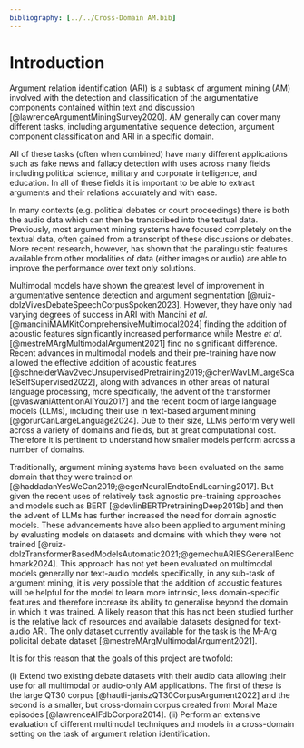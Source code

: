 ```yaml
---
bibliography: [../../Cross-Domain AM.bib]
---
```


# Introduction

Argument relation identification (ARI) is a subtask of argument mining (AM) involved with the detection and classification of the argumentative components contained within text and discussion [@lawrenceArgumentMiningSurvey2020]. AM generally can cover many different tasks, including argumentative sequence detection, argument component classification and ARI in a specific domain.

All of these tasks (often when combined) have many different applications such as fake news and fallacy detection with uses across many fields including political science, military and corporate intelligence, and education. In all of these fields it is important to be able to extract arguments and their relations accurately and with ease.

In many contexts (e.g. political debates or court proceedings) there is both the audio data which can then be transcribed into the textual data. Previously, most argument mining systems have focused completely on the textual data, often gained from a transcript of these discussions or debates. More recent research, however, has shown that the paralinguistic features available from other modalities of data (either images or audio) are able to improve the performance over text only solutions.

Multimodal models have shown the greatest level of improvement in argumentative sentence detection and argument segmentation [@ruiz-dolzVivesDebateSpeechCorpusSpoken2023]. However, they have only had varying degrees of success in ARI with Mancini *et al.* [@manciniMAMKitComprehensiveMultimodal2024] finding the addition of acoustic features significantly increased performance while Mestre *et al.* [@mestreMArgMultimodalArgument2021] find no significant difference. Recent advances in multimodal models and their pre-training have now allowed the effective addition of acoustic features [@schneiderWav2vecUnsupervisedPretraining2019;@chenWavLMLargeScaleSelfSupervised2022], along with advances in other areas of natural language processing, more specifically, the advent of the transformer [@vaswaniAttentionAllYou2017] and the recent boom of large language models (LLMs), including their use in text-based argument mining [@gorurCanLargeLanguage2024]. Due to their size, LLMs perform very well across a variety of domains and fields, but at great computational cost. Therefore it is pertinent to understand how smaller models perform across a number of domains.

Traditionally, argument mining systems have been evaluated on the same domain that they were trained on [@haddadanYesWeCan2019;@egerNeuralEndtoEndLearning2017]. But given the recent uses of relatively task agnostic pre-training approaches and models such as BERT [@devlinBERTPretrainingDeep2019b] and then the advent of LLMs has further increased the need for domain agnostic models. These advancements have also been applied to argument mining by evaluating models on datasets and domains with which they were not trained  [@ruiz-dolzTransformerBasedModelsAutomatic2021;@gemechuARIESGeneralBenchmark2024]. This approach has not yet been evaluated on multimodal models generally nor text-audio models specifically, in any sub-task of argument mining, it is very possible that the addition of acoustic features will be helpful for the model to learn more intrinsic, less domain-specific features and therefore increase its ability to generalise beyond the domain in which it was trained. A likely reason that this has not been studied further is the relative lack of resources and available datasets designed for text-audio ARI. The only dataset currently available for the task is the M-Arg policital debate dataset [@mestreMArgMultimodalArgument2021].

It is for this reason that the goals of this project are twofold:

(i) Extend two existing debate datasets with their audio data allowing their use for all multimodal or audio-only AM applications. The first of these is the large QT30 corpus [@hautli-janiszQT30CorpusArgument2022] and the second is a smaller, but cross-domain corpus created from Moral Maze episodes [@lawrenceAIFdbCorpora2014].
(ii) Perform an extensive evaluation of different multimodal techniques and models in a cross-domain setting on the task of argument relation identification.